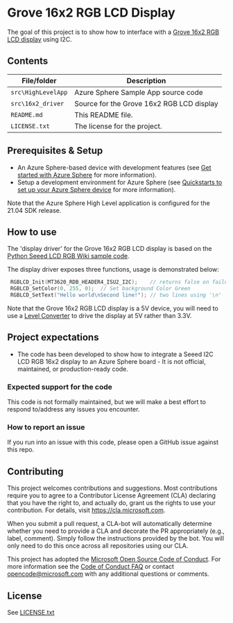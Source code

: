 # Grove 16x2 RGB LCD Display

The goal of this project is to show how to interface with a [Grove 16x2 RGB LCD display](https://wiki.seeedstudio.com/Grove-LCD_RGB_Backlight/) using I2C.

## Contents

| File/folder | Description |
|-------------|-------------|
| `src\HighLevelApp`       | Azure Sphere Sample App source code |
| `src\16x2_driver`       | Source for the Grove 16x2 RGB LCD display |
| `README.md` | This README file. |
| `LICENSE.txt`   | The license for the project. |

## Prerequisites & Setup

- An Azure Sphere-based device with development features (see [Get started with Azure Sphere](https://azure.microsoft.com/en-us/services/azure-sphere/get-started/) for more information).
- Setup a development environment for Azure Sphere (see [Quickstarts to set up your Azure Sphere device](https://learn.microsoft.com/en-us/azure-sphere/install/overview) for more information).

Note that the Azure Sphere High Level application is configured for the 21.04 SDK release.

## How to use

The 'display driver' for the Grove 16x2 RGB LCD display is based on the [Python Seeed LCD RGB Wiki sample code](https://wiki.seeedstudio.com/Grove-LCD_RGB_Backlight/).

The display driver exposes three functions, usage is demonstrated below:

```cpp
 RGBLCD_Init(MT3620_RDB_HEADER4_ISU2_I2C);    // returns false on failure
 RGBLCD_SetColor(0, 255, 0);  // Set background Color Green
 RGBLCD_SetText("Hello world\nSecond line!"); // two lines using '\n'
```
Note that the Grove 16x2 RGB LCD display is a 5V device, you will need to use a [Level Converter](https://learn.sparkfun.com/tutorials/bi-directional-logic-level-converter-hookup-guide/all) to drive the display at 5V rather than 3.3V.

## Project expectations

* The code has been developed to show how to integrate a Seeed I2C LCD RGB 16x2 display to an Azure Sphere board -  It is not official, maintained, or production-ready code.

### Expected support for the code

This code is not formally maintained, but we will make a best effort to respond to/address any issues you encounter.

### How to report an issue

If you run into an issue with this code, please open a GitHub issue against this repo.

## Contributing

This project welcomes contributions and suggestions. Most contributions require you to
agree to a Contributor License Agreement (CLA) declaring that you have the right to,
and actually do, grant us the rights to use your contribution. For details, visit
https://cla.microsoft.com.

When you submit a pull request, a CLA-bot will automatically determine whether you need
to provide a CLA and decorate the PR appropriately (e.g., label, comment). Simply follow the
instructions provided by the bot. You will only need to do this once across all repositories using our CLA.

This project has adopted the [Microsoft Open Source Code of Conduct](https://opensource.microsoft.com/codeofconduct/).
For more information see the [Code of Conduct FAQ](https://opensource.microsoft.com/codeofconduct/faq/)
or contact [opencode@microsoft.com](mailto:opencode@microsoft.com) with any additional questions or comments.

## License

See [LICENSE.txt](./LICENSE.txt)
